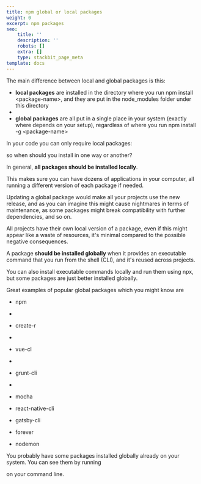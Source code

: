 ```yaml
---
title: npm global or local packages
weight: 0
excerpt: npm packages
seo:
    title: ''
    description: ''
    robots: []
    extra: []
    type: stackbit_page_meta
template: docs
---
```


The main difference between local and global packages is this:

- **local packages** are installed in the directory where you run npm install \<package-name>, and they are put in the node_modules folder under this directory
- 
- **global packages** are all put in a single place in your system (exactly where depends on your setup), regardless of where you run npm install -g \<package-name>

In your code you can only require local packages:

so when should you install in one way or another?

In general, **all packages should be installed locally**.

This makes sure you can have dozens of applications in your computer, all running a different version of each package if needed.

Updating a global package would make all your projects use the new release, and as you can imagine this might cause nightmares in terms of maintenance, as some packages might break compatibility with further dependencies, and so on.

All projects have their own local version of a package, even if this might appear like a waste of resources, it's minimal compared to the possible negative consequences.

A package **should be installed globally** when it provides an executable command that you run from the shell (CLI), and it's reused across projects.

You can also install executable commands locally and run them using npx, but some packages are just better installed globally.

Great examples of popular global packages which you might know are

- npm
- 
- create-r
- 
- vue-cl
- 
- grunt-cli
- 
- mocha

- react-native-cli

- gatsby-cli

- forever

- nodemon

You probably have some packages installed globally already on your system. You can see them by running

on your command line.
